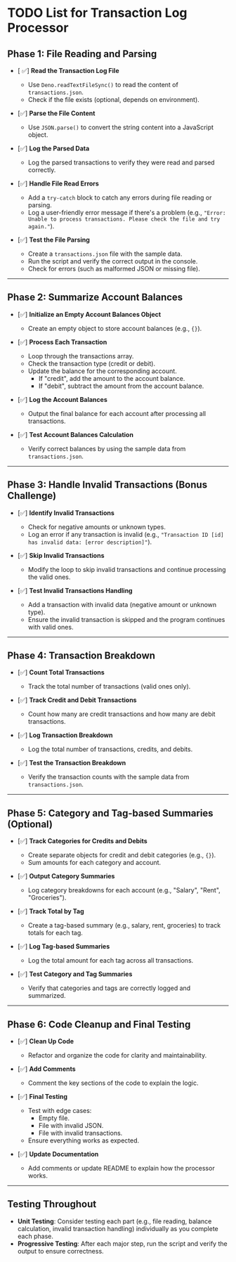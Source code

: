 # TODO List for Transaction Log Processor

## Phase 1: File Reading and Parsing

- [ ✅] **Read the Transaction Log File**
  - Use `Deno.readTextFileSync()` to read the content of `transactions.json`.
  - Check if the file exists (optional, depends on environment).
- [✅] **Parse the File Content**

  - Use `JSON.parse()` to convert the string content into a JavaScript object.

- [✅] **Log the Parsed Data**

  - Log the parsed transactions to verify they were read and parsed correctly.

- [✅] **Handle File Read Errors**

  - Add a `try-catch` block to catch any errors during file reading or parsing.
  - Log a user-friendly error message if there's a problem (e.g., `"Error: Unable to process transactions. Please check the file and try again."`).

- [✅] **Test the File Parsing**
  - Create a `transactions.json` file with the sample data.
  - Run the script and verify the correct output in the console.
  - Check for errors (such as malformed JSON or missing file).

---

## Phase 2: Summarize Account Balances

- [✅] **Initialize an Empty Account Balances Object**

  - Create an empty object to store account balances (e.g., `{}`).

- [✅] **Process Each Transaction**

  - Loop through the transactions array.
  - Check the transaction type (credit or debit).
  - Update the balance for the corresponding account.
    - If "credit", add the amount to the account balance.
    - If "debit", subtract the amount from the account balance.

- [✅] **Log the Account Balances**

  - Output the final balance for each account after processing all transactions.

- [✅] **Test Account Balances Calculation**
  - Verify correct balances by using the sample data from `transactions.json`.

---

## Phase 3: Handle Invalid Transactions (Bonus Challenge)

- [✅] **Identify Invalid Transactions**

  - Check for negative amounts or unknown types.
  - Log an error if any transaction is invalid (e.g., `"Transaction ID [id] has invalid data: [error description]"`).

- [✅] **Skip Invalid Transactions**

  - Modify the loop to skip invalid transactions and continue processing the valid ones.

- [✅] **Test Invalid Transactions Handling**
  - Add a transaction with invalid data (negative amount or unknown type).
  - Ensure the invalid transaction is skipped and the program continues with valid ones.

---

## Phase 4: Transaction Breakdown

- [✅] **Count Total Transactions**

  - Track the total number of transactions (valid ones only).

- [✅] **Track Credit and Debit Transactions**

  - Count how many are credit transactions and how many are debit transactions.

- [✅] **Log Transaction Breakdown**

  - Log the total number of transactions, credits, and debits.

- [✅] **Test the Transaction Breakdown**
  - Verify the transaction counts with the sample data from `transactions.json`.

---

## Phase 5: Category and Tag-based Summaries (Optional)

- [✅] **Track Categories for Credits and Debits**

  - Create separate objects for credit and debit categories (e.g., `{}`).
  - Sum amounts for each category and account.

- [✅] **Output Category Summaries**

  - Log category breakdowns for each account (e.g., "Salary", "Rent", "Groceries").

- [✅] **Track Total by Tag**

  - Create a tag-based summary (e.g., salary, rent, groceries) to track totals for each tag.

- [✅] **Log Tag-based Summaries**

  - Log the total amount for each tag across all transactions.

- [✅] **Test Category and Tag Summaries**
  - Verify that categories and tags are correctly logged and summarized.

---

## Phase 6: Code Cleanup and Final Testing

- [✅] **Clean Up Code**

  - Refactor and organize the code for clarity and maintainability.

- [✅] **Add Comments**

  - Comment the key sections of the code to explain the logic.

- [✅] **Final Testing**

  - Test with edge cases:
    - Empty file.
    - File with invalid JSON.
    - File with invalid transactions.
  - Ensure everything works as expected.

- [✅] **Update Documentation**
  - Add comments or update README to explain how the processor works.

---

## Testing Throughout

- **Unit Testing**: Consider testing each part (e.g., file reading, balance calculation, invalid transaction handling) individually as you complete each phase.
- **Progressive Testing**: After each major step, run the script and verify the output to ensure correctness.
